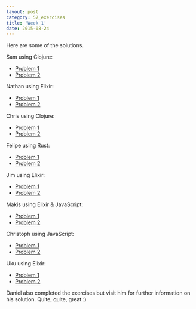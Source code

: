 ```yaml
---
layout: post
category: 57_exercises
title: 'Week 1'
date: 2015-08-24
---
```

Here are some of the solutions.

Sam using Clojure:

- [Problem 1](https://github.com/hanster/57-problems/tree/master/problem_1)
- [Problem 2](https://github.com/hanster/57-problems/tree/master/problem_2)

Nathan using Elixir:

- [Problem 1](https://github.com/marosluuce/57-problems/tree/master/problem_1)
- [Problem 2](https://github.com/marosluuce/57-problems/tree/master/problem_2)

Chris using Clojure:

- [Problem 1](https://github.com/c-j-j/57-problems/tree/master/problem-1)
- [Problem 2](https://github.com/c-j-j/57-problems/tree/master/problem-2)

Felipe using Rust:

- [Problem 1](https://gist.github.com/felipesere/a3ccb4b328a8cb34d840)
- [Problem 2](https://gist.github.com/felipesere/08f39c80f743dcc4ab7d)

Jim using Elixir:

- [Problem 1](https://github.com/jsuchy/57_problems/tree/master/problem_1)
- [Problem 2](https://github.com/jsuchy/57_problems/tree/master/problem_2)

Makis using Elixir & JavaScript:

- [Problem 1](https://github.com/Maikon/57_Problems/tree/master/exercise_1)
- [Problem 2](https://github.com/Maikon/57_Problems/tree/master/exercise_2)

Christoph using JavaScript:

- [Problem 1](https://github.com/christophgockel/57-problems/tree/master/problem-01)
- [Problem 2](https://github.com/christophgockel/57-problems/tree/master/problem-02)

Uku using Elixir:

- [Problem 1](https://github.com/heruku/57problems/tree/master/problem1)
- [Problem 2](https://github.com/heruku/57problems/tree/master/problem2)

Daniel also completed the exercises but visit him for further information on his solution. Quite, quite, great :)
